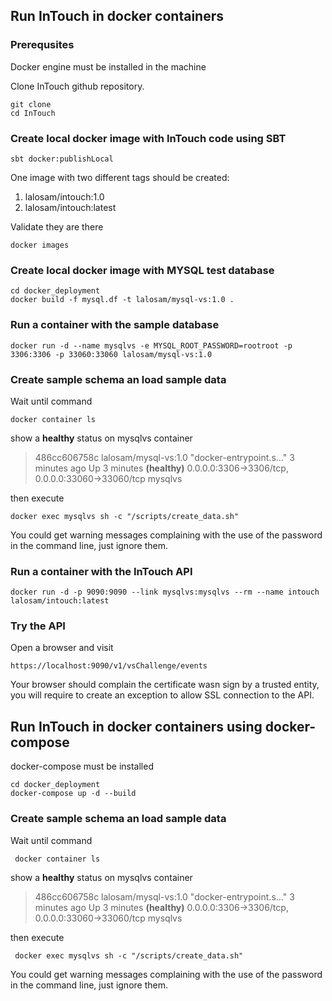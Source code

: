 ## Run InTouch in docker containers

### Prerequsites

Docker engine must be installed in the machine

Clone InTouch github repository.

    git clone
    cd InTouch 


### Create local docker image with InTouch code using SBT

    sbt docker:publishLocal
    
One image with two different tags should be created:

1. lalosam/intouch:1.0
2. lalosam/intouch:latest

Validate they are there

    docker images

### Create local docker image with MYSQL test database

    cd docker_deployment
    docker build -f mysql.df -t lalosam/mysql-vs:1.0 .
    
### Run a container with the sample database

    docker run -d --name mysqlvs -e MYSQL_ROOT_PASSWORD=rootroot -p 3306:3306 -p 33060:33060 lalosam/mysql-vs:1.0

### Create sample schema an load sample data

Wait until command

    docker container ls
    
show a __healthy__ status on mysqlvs container

> 486cc606758c        lalosam/mysql-vs:1.0     "docker-entrypoint.s…"   3 minutes ago       Up 3 minutes __(healthy)__   0.0.0.0:3306->3306/tcp, 0.0.0.0:33060->33060/tcp   mysqlvs

then execute 

    docker exec mysqlvs sh -c "/scripts/create_data.sh"
    
You could get warning messages complaining with the use of the password in the command line, just ignore them.

### Run a container with the InTouch API

    docker run -d -p 9090:9090 --link mysqlvs:mysqlvs --rm --name intouch lalosam/intouch:latest

### Try the API

Open a browser and visit 

    https://localhost:9090/v1/vsChallenge/events
    
 Your browser should complain the certificate wasn sign by a trusted entity, you will require to create an exception to allow SSL connection to the API.
 
 
 ## Run InTouch in docker containers using docker-compose
 
docker-compose must be installed

    cd docker_deployment
    docker-compose up -d --build

 ### Create sample schema an load sample data
 
 Wait until command
 
     docker container ls
     
 show a __healthy__ status on mysqlvs container
 
 > 486cc606758c        lalosam/mysql-vs:1.0     "docker-entrypoint.s…"   3 minutes ago       Up 3 minutes __(healthy)__   0.0.0.0:3306->3306/tcp, 0.0.0.0:33060->33060/tcp   mysqlvs
 
 then execute 
 
     docker exec mysqlvs sh -c "/scripts/create_data.sh"
     
 You could get warning messages complaining with the use of the password in the command line, just ignore them.